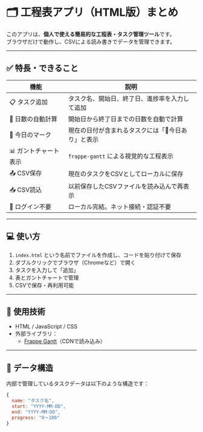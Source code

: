 # 🗂️ 工程表アプリ（HTML版）まとめ

このアプリは、**個人で使える簡易的な工程表・タスク管理ツール**です。  
ブラウザだけで動作し、CSVによる読み書きでデータを管理できます。

---

## ✅ 特長・できること

| 機能             | 説明 |
|------------------|------|
| 📋 タスク追加       | タスク名、開始日、終了日、進捗率を入力して追加 |
| 🧮 日数の自動計算   | 開始日から終了日までの日数を自動で計算 |
| 📍 今日のマーク     | 現在の日付が含まれるタスクには「📍今日あり」と表示 |
| 📊 ガントチャート表示 | `frappe-gantt` による視覚的な工程表示 |
| 📤 CSV保存         | 現在のタスクをCSVとしてローカルに保存 |
| 📥 CSV読込         | 以前保存したCSVファイルを読み込んで再表示 |
| 🧹 ログイン不要     | ローカル完結。ネット接続・認証不要 |

---

## 💻 使い方

1. `index.html` という名前でファイルを作成し、コードを貼り付けて保存
2. ダブルクリックでブラウザ（Chromeなど）で開く
3. タスクを入力して「追加」
4. 表とガントチャートで管理
5. CSVで保存・再利用可能

---

## 🧩 使用技術

- HTML / JavaScript / CSS
- 外部ライブラリ：
  - [Frappe Gantt](https://frappe.io/gantt)（CDNで読み込み）

---

## 📂 データ構造

内部で管理しているタスクデータは以下のような構造です：

```js
{
  name: "タスク名",
  start: "YYYY-MM-DD",
  end: "YYYY-MM-DD",
  progress: "0〜100"
}
